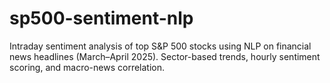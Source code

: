 # sp500-sentiment-nlp
Intraday sentiment analysis of top S&amp;P 500 stocks using NLP on financial news headlines (March–April 2025). Sector-based trends, hourly sentiment scoring, and macro-news correlation.
